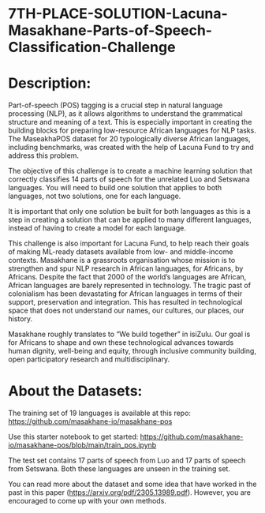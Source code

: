 # 7TH-PLACE-SOLUTION-Lacuna-Masakhane-Parts-of-Speech-Classification-Challenge

# Description:
Part-of-speech (POS) tagging is a crucial step in natural language processing (NLP), as it allows algorithms to understand the grammatical structure and meaning of a text. This is especially important in creating the building blocks for preparing low-resource African languages for NLP tasks. The MaseakhaPOS dataset for 20 typologically diverse African languages, including benchmarks, was created with the help of Lacuna Fund to try and address this problem.

The objective of this challenge is to create a machine learning solution that correctly classifies 14 parts of speech for the unrelated Luo and Setswana languages. You will need to build one solution that applies to both languages, not two solutions, one for each language.

It is important that only one solution be built for both languages as this is a step in creating a solution that can be applied to many different languages, instead of having to create a model for each language.

This challenge is also important for Lacuna Fund, to help reach their goals of making ML-ready datasets available from low- and middle-income contexts.
Masakhane is a grassroots organisation whose mission is to strengthen and spur NLP research in African languages, for Africans, by Africans. Despite the fact that 2000 of the world’s languages are African, African languages are barely represented in technology. The tragic past of colonialism has been devastating for African languages in terms of their support, preservation and integration. This has resulted in technological space that does not understand our names, our cultures, our places, our history.

Masakhane roughly translates to “We build together” in isiZulu. Our goal is for Africans to shape and own these technological advances towards human dignity, well-being and equity, through inclusive community building, open participatory research and multidisciplinary.

# About the Datasets:
The training set of 19 languages is available at this repo: https://github.com/masakhane-io/masakhane-pos

Use this starter notebook to get started: https://github.com/masakhane-io/masakhane-pos/blob/main/train_pos.ipynb

The test set contains 17 parts of speech from Luo and 17 parts of speech from Setswana. Both these languages are unseen in the training set.

You can read more about the dataset and some idea that have worked in the past in this paper (https://arxiv.org/pdf/2305.13989.pdf). However, you are encouraged to come up with your own methods.
